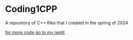 # Coding1CPP
 A repository of C++ files that I created in the spring of 2024

 [for more code go to my replit](https://replit.com/@evelynjohnson51)
